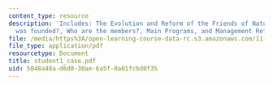```yaml
---
content_type: resource
description: 'Includes: The Evolution and Reform of the Friends of Nature, How FON
  was founded?, Who are the members?, Main Programs, and Management Reforms.'
file: /media/https%3A/open-learning-course-data-rc.s3.amazonaws.com/11-363-civil-society-and-the-environment-spring-2005/5048a48ad6d030ae6a5f0a01fcbd0f35_student1_case.pdf
file_type: application/pdf
resourcetype: Document
title: student1_case.pdf
uid: 5048a48a-d6d0-30ae-6a5f-0a01fcbd0f35
---
```


